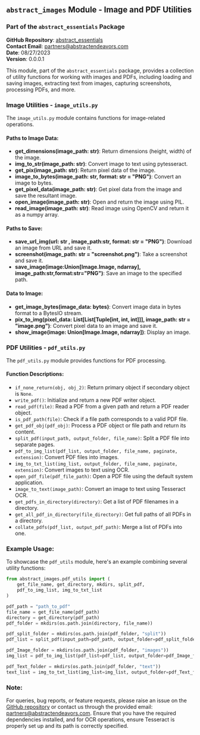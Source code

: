 ## `abstract_images` Module - Image and PDF Utilities

### Part of the `abstract_essentials` Package

**GitHub Repository**: [abstract_essentials](https://github.com/AbstractEndeavors/abstract_essentials/tree/main/abstract_images)  
**Contact Email**: [partners@abstractendeavors.com](mailto:partners@abstractendeavors.com)  
**Date**: 08/27/2023  
**Version**: 0.0.0.1  

This module, part of the `abstract_essentials` package, provides a collection of utility functions for working with images and PDFs, including loading and saving images, extracting text from images, capturing screenshots, processing PDFs, and more.

### Image Utilities - `image_utils.py`

The `image_utils.py` module contains functions for image-related operations.

#### Paths to Image Data:

- **get_dimensions(image_path: str)**: Return dimensions (height, width) of the image.
- **img_to_str(image_path: str)**: Convert image to text using pytesseract.
- **get_pix(image_path: str)**: Return pixel data of the image.
- **image_to_bytes(image_path: str, format: str = "PNG")**: Convert an image to bytes.
- **get_pixel_data(image_path: str)**: Get pixel data from the image and save the resultant image.
- **open_image(image_path: str)**: Open and return the image using PIL.
- **read_image(image_path: str)**: Read image using OpenCV and return it as a numpy array.

#### Paths to Save:

- **save_url_img(url: str , image_path:str, format: str = "PNG")**: Download an image from URL and save it.
- **screenshot(image_path: str = "screenshot.png")**: Take a screenshot and save it.
- **save_image(image:Union[Image.Image, ndarray], image_path:str,format:str="PNG")**: Save an image to the specified path.

#### Data to Image:

- **get_image_bytes(image_data: bytes)**: Convert image data in bytes format to a BytesIO stream.
- **pix_to_img(pixel_data: List[List[Tuple[int, int, int]]], image_path: str = "image.png")**: Convert pixel data to an image and save it.
- **show_image(image: Union[Image.Image, ndarray])**: Display an image.

### PDF Utilities - `pdf_utils.py`

The `pdf_utils.py` module provides functions for PDF processing.

#### Function Descriptions:

- `if_none_return(obj, obj_2)`: Return primary object if secondary object is `None`.
- `write_pdf()`: Initialize and return a new PDF writer object.
- `read_pdf(file)`: Read a PDF from a given path and return a PDF reader object.
- `is_pdf_path(file)`: Check if a file path corresponds to a valid PDF file.
- `get_pdf_obj(pdf_obj)`: Process a PDF object or file path and return its content.
- `split_pdf(input_path, output_folder, file_name)`: Split a PDF file into separate pages.
- `pdf_to_img_list(pdf_list, output_folder, file_name, paginate, extension)`: Convert PDF files into images.
- `img_to_txt_list(img_list, output_folder, file_name, paginate, extension)`: Convert images to text using OCR.
- `open_pdf_file(pdf_file_path)`: Open a PDF file using the default system application.
- `image_to_text(image_path)`: Convert an image to text using Tesseract OCR.
- `get_pdfs_in_directory(directory)`: Get a list of PDF filenames in a directory.
- `get_all_pdf_in_directory(file_directory)`: Get full paths of all PDFs in a directory.
- `collate_pdfs(pdf_list, output_pdf_path)`: Merge a list of PDFs into one.

### Example Usage:

To showcase the `pdf_utils` module, here's an example combining several utility functions:

```python
from abstract_images.pdf_utils import (
    get_file_name, get_directory, mkdirs, split_pdf, 
    pdf_to_img_list, img_to_txt_list
)

pdf_path = "path_to_pdf"
file_name = get_file_name(pdf_path)
directory = get_directory(pdf_path)
pdf_folder = mkdirs(os.path.join(directory, file_name))

pdf_split_folder = mkdirs(os.path.join(pdf_folder, "split"))
pdf_list = split_pdf(input_path=pdf_path, output_folder=pdf_split_folder, file_name=file_name)

pdf_Image_folder = mkdirs(os.path.join(pdf_folder, "images"))
img_list = pdf_to_img_list(pdf_list=pdf_list, output_folder=pdf_Image_folder, paginate=False, extension="png")

pdf_Text_folder = mkdirs(os.path.join(pdf_folder, "text"))
text_list = img_to_txt_list(img_list=img_list, output_folder=pdf_Text_folder, paginate=False, extension="txt")
```

### Note:

For queries, bug reports, or feature requests, please raise an issue on the [GitHub repository](https://github.com/AbstractEndeavors/abstract_essentials/tree/main/abstract_images) or contact us through the provided email: [partners@abstractendeavors.com](mailto:partners@abstractendeavors.com). Ensure that you have the required dependencies installed, and for OCR operations, ensure Tesseract is properly set up and its path is correctly specified.
